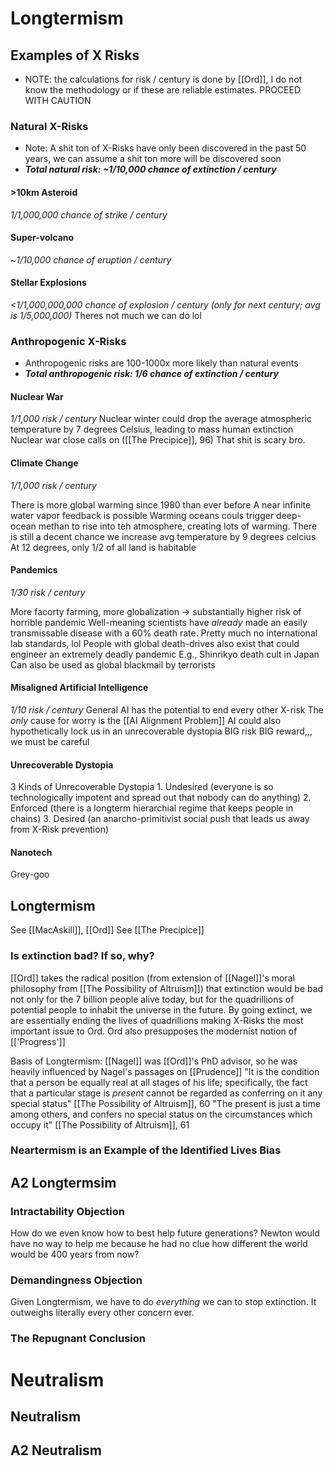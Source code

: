 # Longtermism

## Examples of X Risks

- NOTE: the calculations for risk / century is done by [[Ord]], I do not know the methodology or if these are reliable estimates. PROCEED WITH CAUTION

### Natural X-Risks
- Note: A shit ton of X-Risks have only been discovered in the past 50 years, we can assume a shit ton more will be discovered soon
- ***Total natural risk: ~1/10,000 chance of extinction / century***

#### >10km Asteroid
*1/1,000,000 chance of strike / century*

#### Super-volcano
~*1/10,000 chance of eruption / century*

#### Stellar Explosions
*<1/1,000,000,000 chance of explosion / century (only for next century; avg is 1/5,000,000)*
Theres not much we can do lol

### Anthropogenic X-Risks
- Anthropogenic risks are 100-1000x more likely than natural events 
- ***Total anthropogenic risk: 1/6 chance of extinction / century***

#### Nuclear War
*1/1,000 risk / century*
Nuclear winter could drop the average atmospheric temperature by 7 degrees Celsius, leading to mass human extinction
Nuclear war close calls on ([[The Precipice]], 96) That shit is scary bro.

#### Climate Change
*1/1,000 risk / century*

There is more global warming since 1980 than ever before
A near infinite water vapor feedback is possible
Warming oceans couls trigger deep-ocean methan to rise into teh atmosphere, creating lots of warming.
There is still a decent chance we increase avg temperature by 9 degrees celcius
	At 12 degrees, only 1/2 of all land is habitable

#### Pandemics
*1/30 risk / century*

More facorty farming, more globalization -> substantially higher risk of horrible pandemic
Well-meaning scientists have *already* made an easily transmissable disease with a 60% death rate.
Pretty much no international lab standards, lol
	People with global death-drives also exist that could engineer an extremely deadly pandemic
		E.g., Shinrikyo death cult in Japan
	Can also be used as global blackmail by terrorists

#### Misaligned Artificial Intelligence
*1/10 risk / century*
General AI has the potential to end every other X-risk
The *only* cause for worry is the [[AI Alignment Problem]]
	AI could also hypothetically lock us in an unrecoverable dystopia
BIG risk BIG reward,,, we must be careful

#### Unrecoverable Dystopia
3 Kinds of Unrecoverable Dystopia
	1. Undesired (everyone is so technologically impotent and spread out that nobody can do anything)
	2. Enforced (there is a longterm hierarchial regime that keeps people in chains)
	3. Desired (an anarcho-primitivist social push that leads us away from X-Risk prevention)

#### Nanotech
Grey-goo

## Longtermism

See [[MacAskill]], [[Ord]]
See [[The Precipice]]

### Is extinction bad? If so, why?
[[Ord]] takes the radical position (from extension of [[Nagel]]'s moral philosophy from [[The Possibility of Altruism]]) that extinction would be bad not only for the 7 billion people alive today, but for the quadrillions of potential people to inhabit the universe in the future. By going extinct, we are essentially ending the lives of quadrillions making X-Risks the most important issue to Ord. Ord also presupposes the modernist notion of [['Progress']]

Basis of Longtermism:
[[Nagel]] was [[Ord]]'s PhD advisor, so he was heavily influenced by Nagel's passages on [[Prudence]]
	"It is the condition that a person be equally real at all stages of his life; specifically, the fact that a particular stage is *present* cannot be regarded as conferring on it any special status" [[The Possibility of Altruism]], 60
	"The present is just a time among others, and confers no special status on the circumstances which occupy it" [[The Possibility of Altruism]], 61

### Neartermism is an Example of the Identified Lives Bias

## A2 Longtermsim

### Intractability Objection
How do we even know how to best help future generations? Newton would have no way to help me because he had no clue how different the world would be 400 years from now?

### Demandingness Objection
Given Longtermism, we have to do *everything* we can to stop extinction. It outweighs literally every other concern ever.

### The Repugnant Conclusion


# Neutralism

## Neutralism

## A2 Neutralism